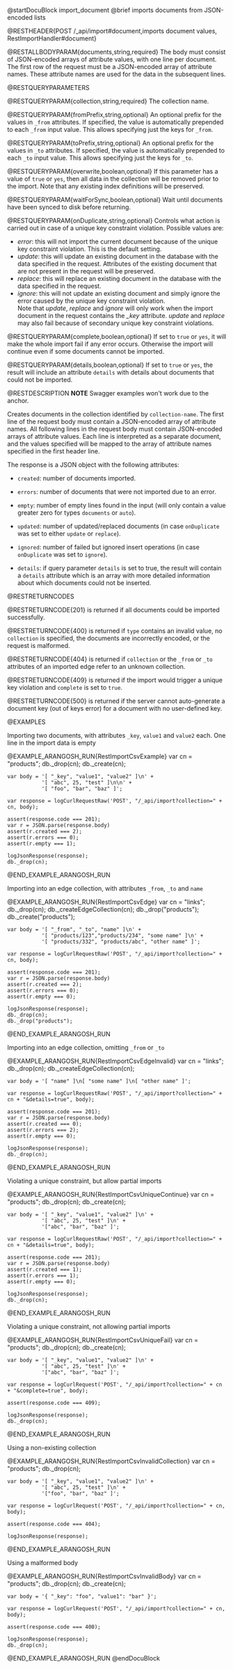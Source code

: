 
@startDocuBlock import_document
@brief imports documents from JSON-encoded lists

@RESTHEADER{POST /_api/import#document,imports document values, RestImportHandler#document}

@RESTALLBODYPARAM{documents,string,required}
The body must consist of JSON-encoded arrays of attribute values, with one
line per document. The first row of the request must be a JSON-encoded
array of attribute names. These attribute names are used for the data in the
subsequent lines.

@RESTQUERYPARAMETERS

@RESTQUERYPARAM{collection,string,required}
The collection name.

@RESTQUERYPARAM{fromPrefix,string,optional}
An optional prefix for the values in `_from` attributes. If specified, the
value is automatically prepended to each `_from` input value. This allows
specifying just the keys for `_from`.

@RESTQUERYPARAM{toPrefix,string,optional}
An optional prefix for the values in `_to` attributes. If specified, the
value is automatically prepended to each `_to` input value. This allows
specifying just the keys for `_to`.

@RESTQUERYPARAM{overwrite,boolean,optional}
If this parameter has a value of `true` or `yes`, then all data in the
collection will be removed prior to the import. Note that any existing
index definitions will be preserved.

@RESTQUERYPARAM{waitForSync,boolean,optional}
Wait until documents have been synced to disk before returning.

@RESTQUERYPARAM{onDuplicate,string,optional}
Controls what action is carried out in case of a unique key constraint
violation. Possible values are:<br>
- *error*: this will not import the current document because of the unique
  key constraint violation. This is the default setting.
- *update*: this will update an existing document in the database with the
  data specified in the request. Attributes of the existing document that
  are not present in the request will be preserved.
- *replace*: this will replace an existing document in the database with the
  data specified in the request.
- *ignore*: this will not update an existing document and simply ignore the
  error caused by the unique key constraint violation.<br>
Note that *update*, *replace* and *ignore* will only work when the
import document in the request contains the *_key* attribute. *update* and
*replace* may also fail because of secondary unique key constraint
violations.

@RESTQUERYPARAM{complete,boolean,optional}
If set to `true` or `yes`, it will make the whole import fail if any error
occurs. Otherwise the import will continue even if some documents cannot
be imported.

@RESTQUERYPARAM{details,boolean,optional}
If set to `true` or `yes`, the result will include an attribute `details`
with details about documents that could not be imported.

@RESTDESCRIPTION
**NOTE** Swagger examples won't work due to the anchor.

Creates documents in the collection identified by `collection-name`.
The first line of the request body must contain a JSON-encoded array of
attribute names. All following lines in the request body must contain
JSON-encoded arrays of attribute values. Each line is interpreted as a
separate document, and the values specified will be mapped to the array
of attribute names specified in the first header line.

The response is a JSON object with the following attributes:

- `created`: number of documents imported.

- `errors`: number of documents that were not imported due to an error.

- `empty`: number of empty lines found in the input (will only contain a
  value greater zero for types `documents` or `auto`).

- `updated`: number of updated/replaced documents (in case `onDuplicate`
  was set to either `update` or `replace`).

- `ignored`: number of failed but ignored insert operations (in case
  `onDuplicate` was set to `ignore`).

- `details`: if query parameter `details` is set to true, the result will
  contain a `details` attribute which is an array with more detailed
  information about which documents could not be inserted.

@RESTRETURNCODES

@RESTRETURNCODE{201}
is returned if all documents could be imported successfully.

@RESTRETURNCODE{400}
is returned if `type` contains an invalid value, no `collection` is
specified, the documents are incorrectly encoded, or the request
is malformed.

@RESTRETURNCODE{404}
is returned if `collection` or the `_from` or `_to` attributes of an
imported edge refer to an unknown collection.

@RESTRETURNCODE{409}
is returned if the import would trigger a unique key violation and
`complete` is set to `true`.

@RESTRETURNCODE{500}
is returned if the server cannot auto-generate a document key (out of keys
error) for a document with no user-defined key.

@EXAMPLES

Importing two documents, with attributes `_key`, `value1` and `value2` each. One
line in the import data is empty

@EXAMPLE_ARANGOSH_RUN{RestImportCsvExample}
    var cn = "products";
    db._drop(cn);
    db._create(cn);

    var body = '[ "_key", "value1", "value2" ]\n' + 
               '[ "abc", 25, "test" ]\n\n' + 
               '[ "foo", "bar", "baz" ]';

    var response = logCurlRequestRaw('POST', "/_api/import?collection=" + cn, body);

    assert(response.code === 201);
    var r = JSON.parse(response.body)
    assert(r.created === 2);
    assert(r.errors === 0);
    assert(r.empty === 1);

    logJsonResponse(response);
    db._drop(cn);
@END_EXAMPLE_ARANGOSH_RUN

Importing into an edge collection, with attributes `_from`, `_to` and `name`

@EXAMPLE_ARANGOSH_RUN{RestImportCsvEdge}
    var cn = "links";
    db._drop(cn);
    db._createEdgeCollection(cn);
    db._drop("products");
    db._create("products");

    var body = '[ "_from", "_to", "name" ]\n' + 
               '[ "products/123","products/234", "some name" ]\n' +
               '[ "products/332", "products/abc", "other name" ]';

    var response = logCurlRequestRaw('POST', "/_api/import?collection=" + cn, body);

    assert(response.code === 201);
    var r = JSON.parse(response.body)
    assert(r.created === 2);
    assert(r.errors === 0);
    assert(r.empty === 0);

    logJsonResponse(response);
    db._drop(cn);
    db._drop("products");
@END_EXAMPLE_ARANGOSH_RUN

Importing into an edge collection, omitting `_from` or `_to`

@EXAMPLE_ARANGOSH_RUN{RestImportCsvEdgeInvalid}
    var cn = "links";
    db._drop(cn);
    db._createEdgeCollection(cn);

    var body = '[ "name" ]\n[ "some name" ]\n[ "other name" ]';

    var response = logCurlRequestRaw('POST', "/_api/import?collection=" + cn + "&details=true", body);

    assert(response.code === 201);
    var r = JSON.parse(response.body)
    assert(r.created === 0);
    assert(r.errors === 2);
    assert(r.empty === 0);

    logJsonResponse(response);
    db._drop(cn);
@END_EXAMPLE_ARANGOSH_RUN

Violating a unique constraint, but allow partial imports

@EXAMPLE_ARANGOSH_RUN{RestImportCsvUniqueContinue}
    var cn = "products";
    db._drop(cn);
    db._create(cn);

    var body = '[ "_key", "value1", "value2" ]\n' + 
               '[ "abc", 25, "test" ]\n' +
               '["abc", "bar", "baz" ]';

    var response = logCurlRequestRaw('POST', "/_api/import?collection=" + cn + "&details=true", body);

    assert(response.code === 201);
    var r = JSON.parse(response.body)
    assert(r.created === 1);
    assert(r.errors === 1);
    assert(r.empty === 0);

    logJsonResponse(response);
    db._drop(cn);
@END_EXAMPLE_ARANGOSH_RUN

Violating a unique constraint, not allowing partial imports

@EXAMPLE_ARANGOSH_RUN{RestImportCsvUniqueFail}
    var cn = "products";
    db._drop(cn);
    db._create(cn);

    var body = '[ "_key", "value1", "value2" ]\n' +
               '[ "abc", 25, "test" ]\n' + 
               '["abc", "bar", "baz" ]';

    var response = logCurlRequest('POST', "/_api/import?collection=" + cn + "&complete=true", body);

    assert(response.code === 409);

    logJsonResponse(response);
    db._drop(cn);
@END_EXAMPLE_ARANGOSH_RUN

Using a non-existing collection

@EXAMPLE_ARANGOSH_RUN{RestImportCsvInvalidCollection}
    var cn = "products";
    db._drop(cn);

    var body = '[ "_key", "value1", "value2" ]\n' + 
               '[ "abc", 25, "test" ]\n' + 
               '["foo", "bar", "baz" ]';

    var response = logCurlRequest('POST', "/_api/import?collection=" + cn, body);

    assert(response.code === 404);

    logJsonResponse(response);
@END_EXAMPLE_ARANGOSH_RUN

Using a malformed body

@EXAMPLE_ARANGOSH_RUN{RestImportCsvInvalidBody}
    var cn = "products";
    db._drop(cn);
    db._create(cn);

    var body = '{ "_key": "foo", "value1": "bar" }';

    var response = logCurlRequest('POST', "/_api/import?collection=" + cn, body);

    assert(response.code === 400);

    logJsonResponse(response);
    db._drop(cn);
@END_EXAMPLE_ARANGOSH_RUN
@endDocuBlock
